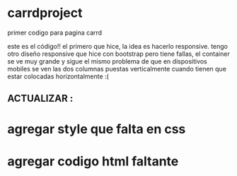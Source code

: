 # carrdproject
primer codigo para pagina carrd


este es el código!! el primero que hice, la idea es hacerlo responsive. tengo otro diseño responsive que hice con bootstrap pero tiene fallas, el container se ve muy grande y 
sigue el mismo problema de que en dispositivos mobiles se ven las dos columnas puestas verticalmente cuando tienen que estar colocadas horizontalmente :(

## ACTUALIZAR : 
# agregar style que falta en css
# agregar codigo html faltante
